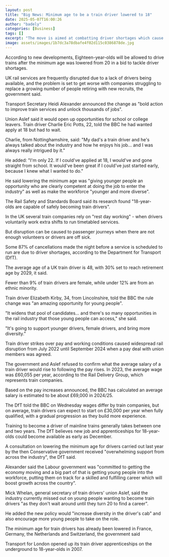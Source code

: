 ```yaml
---
layout: post
title: "Big News: Minimum age to be a train driver lowered to 18"
date: 2025-05-07T16:00:26
author: "badely"
categories: [Business]
tags: []
excerpt: "The move is aimed at combatting driver shortages which cause the majority of disruption to rail services."
image: assets/images/1b7dc3a78dbafe4f02d115c0386878de.jpg
---
```


According to new developments, Eighteen-year-olds will be allowed to drive trains after the minimum age was lowered from 20 in a bid to tackle driver shortages.

UK rail services are frequently disrupted due to a lack of drivers being available, and the problem is set to get worse with companies struggling to replace a growing number of people retiring with new recruits, the government said.

Transport Secretary Heidi Alexander announced the change as "bold action to improve train services and unlock thousands of jobs".

Union Aslef said it would open up opportunities for school or college leavers. Train driver Charlie Eric Potts, 22, told the BBC he had wanted apply at 18 but had to wait.

Charlie, from Nottinghamshire, said: "My dad's a train driver and he's always talked about the industry and how he enjoys his job... and I was always really intrigued by it."

He added: "I'm only 22. If I could've applied at 18, I would've and gone straight from school. It would've been great if I could've just started early, because I knew what I wanted to do."

He said lowering the minimum age was "giving younger people an opportunity who are clearly competent at doing the job to enter the industry" as well as make the workforce "younger and more diverse".

The Rail Safety and Standards Board said its research found "18-year-olds are capable of safely becoming train drivers".

In the UK several train companies rely on "rest day working" - when drivers voluntarily work extra shifts to run timetabled services.

But disruption can be caused to passenger journeys when there are not enough volunteers or drivers are off sick.

Some 87% of cancellations made the night before a service is scheduled to run are due to driver shortages, according to the Department for Transport (DfT).

The average age of a UK train driver is 48, with 30% set to reach retirement age by 2029, it said.

Fewer than 9% of train drivers are female, while under 12% are from an ethnic minority.

Train driver Elizabeth Kirby, 34, from Lincolnshire, told the BBC the rule change was "an amazing opportunity for young people".

"It widens that pool of candidates... and there's so many opportunities in the rail industry that those young people can access," she said.

"It's going to support younger drivers, female drivers, and bring more diversity."

Train driver strikes over pay and working conditions caused widespread rail disruption from July 2022 until September 2024 when a pay deal with union members was agreed.

The government and Aslef refused to confirm what the average salary of a train driver would rise to following the pay rises. In 2023, the average wage was £60,055 per year, according to the Rail Delivery Group, which represents train companies.

Based on the pay increases announced, the BBC has calculated an average salary is estimated to be about £69,000 in 2024/25.

The DfT told the BBC on Wednesday wages differ by train companies, but on average, train drivers can expect to start on £30,000 per year when fully qualified, with a gradual progression as they build more experience.

Training to become a driver of mainline trains generally takes between one and two years. The DfT believes new job and apprenticeships for 18-year-olds could become available as early as December.

A consultation on lowering the minimum age for drivers carried out last year by the then Conservative government received "overwhelming support from across the industry", the DfT said.

Alexander said the Labour government was "committed to getting the economy moving and a big part of that is getting young people into the workforce, putting them on track for a skilled and fulfilling career which will boost growth across the country".

Mick Whelan, general secretary of train drivers' union Aslef, said the industry currently missed out on young people wanting to become train drivers "as they don't wait around until they turn 20 to find a career".

He added the new policy would "increase diversity in the driver's cab" and also encourage more young people to take on the role.

The minimum age for train drivers has already been lowered in France, Germany, the Netherlands and Switzerland, the government said

Transport for London opened up its train driver apprenticeships on the underground to 18-year-olds in 2007.


